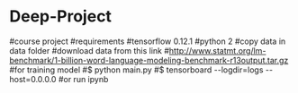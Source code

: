 # Deep-Project
#course project
#requirements 
#tensorflow 0.12.1
#python 2
#copy data in data folder
#download data from this link
#http://www.statmt.org/lm-benchmark/1-billion-word-language-modeling-benchmark-r13output.tar.gz
#for training model
#$ python main.py
#$ tensorboard --logdir=logs --host=0.0.0.0
#or run ipynb
